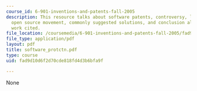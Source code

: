 ```yaml
---
course_id: 6-901-inventions-and-patents-fall-2005
description: This resource talks about software patents, controversy, landmark cases,
  open source movement, commonly suggested solutions, and conclusion along with the
  work cited.
file_location: /coursemedia/6-901-inventions-and-patents-fall-2005/fad9d10d6f2d70cde818fd4d3b6bfa9f_software_protctn.pdf
file_type: application/pdf
layout: pdf
title: software_protctn.pdf
type: course
uid: fad9d10d6f2d70cde818fd4d3b6bfa9f

---
```

None